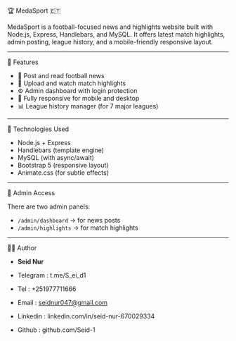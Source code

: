 🏆 MedaSport 🇪🇹

MedaSport is a football-focused news and highlights website built with Node.js, Express, Handlebars, and MySQL. It offers latest match highlights, admin posting, league history, and a mobile-friendly responsive layout.

---

🔧 Features

- 📰 Post and read football news
- 🎥 Upload and watch match highlights
- ⚙️ Admin dashboard with login protection
- 📱 Fully responsive for mobile and desktop
- 📊 League history manager (for 7 major leagues)

---

🚀 Technologies Used

- Node.js + Express
- Handlebars (template engine)
- MySQL (with async/await)
- Bootstrap 5 (responsive layout)
- Animate.css (for subtle effects)

---

🤖 Admin Access

There are two admin panels:
- `/admin/dashboard` → for news posts
- `/admin/highlights` → for match highlights

---

🧑‍💻 Author

- **Seid Nur**

- Telegram : t.me/S_ei_d1

- Tel : +251977711666

- Email : seidnur047@gmail.com

- Linkedin : linkedin.com/in/seid-nur-670029334

- Github : github.com/Seid-1



